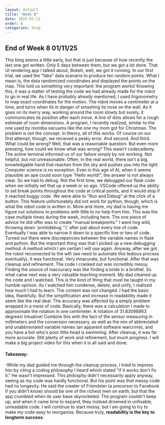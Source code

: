 ```yaml
---
layout: default
title: "Week 8"
date: 2025-01-11
order: 8
categories: blog
---
```


## End of Week 8 01/11/25
This blog seems a little early, but that is just because of how recently the last one got written. Only 5 days between them, but we got a lot done. That UI rendering app I talked about, Bokeh, well, we got it running. In our first trial, we used the "fake" data scenario to produce ten random points. What I mean is, the data randomized coordinates and displayed the points on the map. This told us something very important: the program works! Knowing this, it was a matter of testing the code we had already made for the robot to go in real life. As I have probably already mentioned, I used trigonometry to map exact coordinates for the motion. The robot moves a centimeter at a time, and turns when its in danger of smashing its nose on the wall. As it goes on its merry way, working around the room slowly but surely, it communicates its position after each move. A line of dots allows for a rough estimate of room dimensions. A program, I recently realized, similar to the one used by roomba vacuums like the one my mom got for Christmas. The problem is not the concept. In theory, all of this works. Of course on our first attempt, though, we recieved a pesky error. And second. And third. What could be wrong? Well, that was a reasonable question. But even more pressing, how could we know what was wrong? This wasn't codecademy. The active terminal informed us of our failure simply by not working. Not helpful, but not unreasonable. Often, in the real world, there isn't a big, knowledgable hand that reaches from the sky and pushes you into the light. Computer science is no exception. Even in this age of AI, when it seems plausible an ape could soon type "Hello world!", the answer is not always clear. So we had to debug. Not the first time, we debugged our flask code when we initially set that up a week or so ago. VSCode offered us the ability to set break points throughout the code at critical points, and it would stop if it reached buggy code. We were able to "Run and Debug" at the click of a button. This feature unfortunately did not work for python, though, which is what the robot code is written in. More and more, my dad is having me figure out solutions to problems with little to no help from him. This was the case multiple times during the week, including here. The one piece of advice he did offer was to create "manual breakpoints." I went hog wild, throwing down 'print(debug '')' after just about every line of code. Eventually I was able to narrow it down to a specific line or two of code. Turned out there were discrepencies between the variable names in flask and python. But the important thing was that I picked up a new debugging method. A method which I am certian I will use again. Anyway, after we got the robot reconnected to the wifi (we need to automate this tedious process eventually), it was functional. Very innacurate, but functional. After that was cleanup and refinement. The code I cranked out was incredibly messy. Finding the source of inaccuracy was like finding a bride in a brothel. So what came next was a very valuable teaching moment. My dad cleaned up the code and I watched. This is the kind of thing that must be taught in my humble opinion. As I watched him condense, delete, and unify, I realized how much I had to learn. The content was not changed. I had the basic idea, thankfully. But the simplification and increase in readability made it seem like the real deal. The accuracy was affected by a simply problem wrapped in a mess of code. Basically, there was a calculation I made to approximate the rotation in one centimeter. A rotation of 31.83098863 degrees! Intuative! Combine this with the fact of the sensor measuring in millimeters and the conversion necessary, as well as the mix of abbreviated and unabbreviated variable names (an apparent software warcrime), and you have a bot who's poor little head is swimming. After cleanup, it was far more accurate. Still plenty of work and refinement, but much progress. I will make a big project video for this when it is all said and done.

#### Takeaway:
-While my dad guided me through the cleanup process, I tried to impress him by citing a coding philosophy I heard which stated "if it works don't fix it." He wasn't impressed. This philosphy didn't necessarily apply anyway, seeing as my code was hardly functional. But his point was that messy code had no longevity. He said the creater of Friendster (a precursor to Facebook if you didn't know) should be one of the richest men on earth, but that the app crumbled when its user base skyrocketed. The program couldn't keep up, and when it came time to expand, they instead drowned in unfixable, unreadable code. I will continue to start messy, but I am going to try to make my code easy to reorganize. Because truly, **readability is the key to longterm success**.
